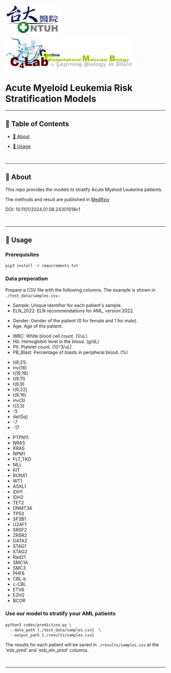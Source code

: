 <p align="left">
  <a href="https://www.ntuh.gov.tw/ntuh/ntuhgroup.jsp" rel="noopener">
  <img width=175px height=100px src="./asserts/ntuh.png" style="margin-right: 200px;"></a>
  <a href="https://c4lab.bime.ntu.edu.tw/" rel="noopener">
  <img width=400px height=100px src="./asserts/c4lab.jpg"></a>
</p>


# Acute Myeloid Leukemia Risk Stratification Models

---

## 📝 Table of Contents

- [🧐 About](#about)
<!-- - [✨ Results](#results) -->
- [💊 Usage](#usage)
<!-- - [🏁 Method](#method)
- [⛏️ Model](#model) -->

<br>

---

## 🧐 About <a name = "about"></a>

This repo provides the models to stratify Acute Myeloid Leukemia patients.

The methods and result are published in [MedRxiv](https://www.medrxiv.org/content/10.1101/2024.01.08.24301018v1)

DOI: 10.1101/2024.01.08.24301018v1

<br>

---

<!-- ## ✨ Results <a name = "results"></a>

<br>

--- -->

## 💊 Usage <a name="usage"></a>

### Prerequisites
```
pip3 install -r requirements.txt
```

### Data preperation

Prepare a CSV file with the following columns. The example is shown in `./test_data/samples.csv`.:
- Sample: Unique identifier for each patient's sample.
- ELN_2022: ELN recommendations for AML, version 2022.

<!-- Clinical Features: -->
- Gender: Gender of the patient (0 for female and 1 for male).
- Age: Age of the patient.

<!-- Hematological Features: -->
- WBC: White blood cell count. (1/uL)
- Hb: Hemoglobin level in the blood. (g/dL)
- Plt: Platelet count. (10^3/uL)
- PB_Blast: Percentage of blasts in peripheral blood. (%)

<!-- Karyotype Features: Cytogenetic abnormalities. -->
- t(8;21).
- inv(16)
- t(16;16)
- t(9;11)
- t(6;9)
- t(9;22)
- t(8;16)
- inv(3)
- t(3;3)
- -5
- del(5q)
- -7
- -17

<!-- Gene Mutation Features: -->
- PTPN11
- NRAS
- KRAS
- NPM1
- FLT_TKD
- MLL
- KIT
- RUNX1
- WT1
- ASXL1
- IDH1
- IDH2
- TET2
- DNMT3A
- TP53
- SF3B1
- U2AF1
- SRSF2
- ZRSR2
- GATA2
- STAG1
- STAG2
- Rad21
- SMC1A
- SMC3
- PHF6
- CBL-b
- c-CBL
- ETV6
- EZH2
- BCOR


### Use our model to stratify your AML patients
```
python3 codes/prediction.py \
  --data_path {./test_data/samples.csv}  \
  --output_path {./results/samples.csv}
```

The results for each patient will be saved in `./results/samples.csv` at the 'esb_pred' and 'esb_eln_pred' columns.


<br>

---

<!-- ## 🏁 Method <a name = "method"></a>

### Preprocessing <a name = "preprocessing"></a>

<img width=500px height=350px src="./asserts/preprocessing.png"></a>

### Model Hyperparameters Optimization <a name = "hyperparameters"></a>

### Model Training <a name = "training"></a>


<br>

---

## ⛏️ Model <a name = "model"></a>

- [Logistic Regression](https://scikit-learn.org/stable/modules/generated/sklearn.linear_model.LogisticRegression.html)
- [K Nearest Neighbor (KNN)](https://scikit-learn.org/stable/modules/generated/sklearn.neighbors.KNeighborsClassifier.html)
- [Support Vector Classification (SVC)](https://scikit-learn.org/stable/modules/generated/sklearn.svm.SVC.html)
- [Random Forest](https://scikit-learn.org/stable/modules/generated/sklearn.ensemble.RandomForestClassifier.html)
- [XGBoost](https://xgboost.readthedocs.io/en/stable/)
- [LightGBM](https://lightgbm.readthedocs.io/en/v3.3.2/)
- [1D-CNN](https://pytorch.org/docs/stable/generated/torch.nn.Conv1d.html)

 -->




